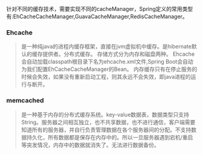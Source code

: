 针对不同的缓存技术，需要实现不同的cacheManager，Spring定义的常用类型有:EhCacheCacheManager,GuavaCacheManager,RedisCacheManager。

### Ehcache
> 是一种纯java的进程内缓存框架，直接在jvm虚拟机中缓存。是hibernate默认的缓存提供者。分布式缓存。
> 存储方式分为内存和磁盘两种。
> Ehcache会自动加载classpath根目录下名为ehcache.xml文件,Spring Boot会自动为我们配置EhCacheCacheManager的Bean。
> 内存缓存只有在停止服务的时候会失效，如果没有重新启动工程，则其永远不会失效，即java进程的运行与断开。

### memcached
> 是一种基于内存的分布式缓存系统。key-value数据表，数据类型只支持String。服务器之间相互独立，也不共享数据，也不进行通信，客户端需要知道所有的服务器，并自行负责管理数据在各个服务器间的分配。不支持数据持久化，所有数据都是保存在内存中的。所以一旦服务器遇到宕机/重启等突发情况，内存中的数据就消失了。无法进行数据备份。

